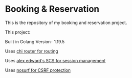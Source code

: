 # Booking & Reservation 

This is the repository of my booking and reservation project.

This project:

Built in Golang Version- 1.19.5

Uses [chi router for routing](github.com/go-chi/chi)

Uses [alex edward's SCS for session management](github.com/alexedwards/scs/v2)

Uses [nosurf for CSRF protection](github.com/justinas/nosurf)

